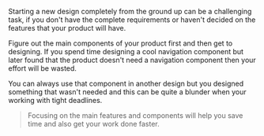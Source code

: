 Starting a new design completely from the ground up can be a challenging task, if you don't have the complete requirements or haven't decided on the features that your product will have.

Figure out the main components of your product first and then get to designing. If you spend time designing a cool navigation component but later found that the product doesn't need a navigation component then your effort will be wasted.

You can always use that component in another design but you designed something that wasn't needed and this can be quite a blunder when your working with tight deadlines.

> Focusing on the main features and components will help you save time and also get your work done faster.

